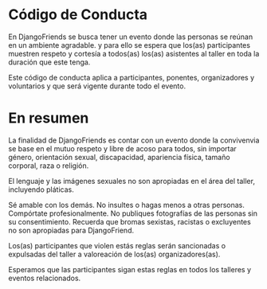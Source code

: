 # Código de Conducta
En DjangoFriends se busca tener un evento donde las personas se reúnan en un ambiente agradable. y para ello se espera que
los(as) participantes muestren respeto y cortesía a todos(as) los(as) asistentes al taller en toda la duración que este
tenga.

Este código de conducta aplica a participantes, ponentes, organizadores y voluntarios y que será vigente durante todo el
evento.

# En resumen
La finalidad de DjangoFriends es contar con un evento donde la convivenvia se base en el mutuo respeto y libre de acoso
para todos, sin importar género, orientación sexual, discapacidad, apariencia física, tamaño corporal, raza o religión.

El lenguaje y las imágenes sexuales no son apropiadas en el área del taller, incluyendo pláticas.

Sé amable con los demás. No insultes o hagas menos a otras personas. Compórtate profesionalmente. No publiques fotografías
de las personas sin su consentimiento. Recuerda que bromas sexistas, racistas o excluyentes no son apropiadas para
DjangoFriend.

Los(as) participantes que violen estás reglas serán sancionadas o expulsadas del taller a valoreación de los(as)
organizadores(as).

Esperamos que las participantes sigan estas reglas en todos los talleres y eventos relacionados.
